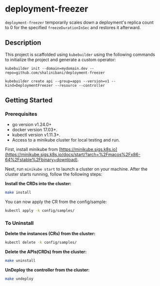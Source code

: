 # deployment-freezer
`deployment-freezer` temporarily scales down a deployment's replica count to 0 for the specified `freezeDurationInSec` and restores it afterward.

## Description
This project is scaffolded using `kubebuilder` using the following commands to initialize the project and generate a custom operator:
```
kubebuilder init --domain=mydomain.dev --repo=github.com/shalinibani/deployment-freezer
```
```
kubebuilder create api --group=apps --version=v1 --kind=DeploymentFreezer --resource --controller
```

## Getting Started

### Prerequisites
- go version v1.24.0+
- docker version 17.03+.
- kubectl version v1.11.3+.
- Access to a minikube cluster for local testing and run.

First, install minikube from [https://minikube.sigs.k8s.io](https://minikube.sigs.k8s.io/docs/start/?arch=%2Fmacos%2Fx86-64%2Fstable%2Fbinary+download).

Next, run `minikube start` to launch a cluster on your machine.
After the cluster starts running, follow the following steps:

**Install the CRDs into the cluster:**

```sh
make install
```

You can now apply the CR from the config/sample:

```sh
kubectl apply -k config/samples/
```

### To Uninstall
**Delete the instances (CRs) from the cluster:**

```sh
kubectl delete -k config/samples/
```

**Delete the APIs(CRDs) from the cluster:**

```sh
make uninstall
```

**UnDeploy the controller from the cluster:**

```sh
make undeploy
```

